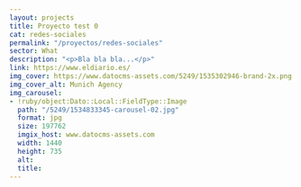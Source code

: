```yaml
---
layout: projects
title: Proyecto test 0
cat: redes-sociales
permalink: "/proyectos/redes-sociales"
sector: What
description: "<p>Bla bla bla...</p>"
link: https://www.eldiario.es/
img_cover: https://www.datocms-assets.com/5249/1535302946-brand-2x.png
img_cover_alt: Munich Agency
img_carousel:
- !ruby/object:Dato::Local::FieldType::Image
  path: "/5249/1534833345-carousel-02.jpg"
  format: jpg
  size: 197762
  imgix_host: www.datocms-assets.com
  width: 1440
  height: 735
  alt: 
  title: 
---
```


